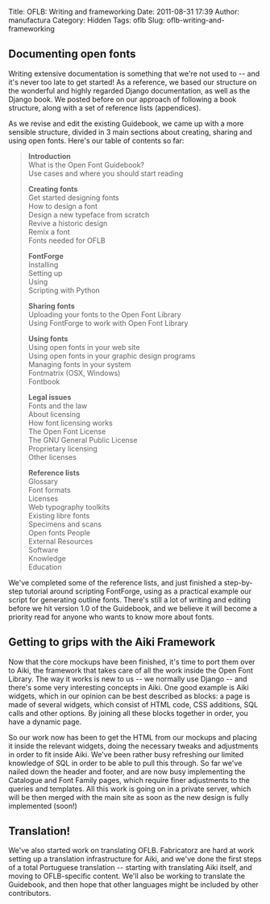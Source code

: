 Title: OFLB: Writing and frameworking
Date: 2011-08-31 17:39
Author: manufactura
Category: Hidden
Tags: oflb
Slug: oflb-writing-and-frameworking

<!--:en-->  

Documenting open fonts
----------------------

Writing extensive documentation is something that we're not used to --
and it's never too late to get started! As a reference, we based our
structure on the wonderful and highly regarded Django documentation, as
well as the Django book. We posted before on our approach of following a
book structure, along with a set of reference lists (appendices).

As we revise and edit the existing Guidebook, we came up with a more
sensible structure, divided in 3 main sections about creating, sharing
and using open fonts. Here's our table of contents so far:

> **Introduction**  
>  What is the Open Font Guidebook?  
>  Use cases and where you should start reading
>
> **Creating fonts**  
>  Get started designing fonts  
>  How to design a font  
>  Design a new typeface from scratch  
>  Revive a historic design  
>  Remix a font  
>  Fonts needed for OFLB
>
> **FontForge**  
>  Installing  
>  Setting up  
>  Using  
>  Scripting with Python
>
> **Sharing fonts**  
>  Uploading your fonts to the Open Font Library  
>  Using FontForge to work with Open Font Library
>
> **Using fonts**  
>  Using open fonts in your web site  
>  Using open fonts in your graphic design programs  
>  Managing fonts in your system  
>  Fontmatrix (OSX, Windows)  
>  Fontbook
>
> **Legal issues**  
>  Fonts and the law  
>  About licensing  
>  How font licensing works  
>  The Open Font License  
>  The GNU General Public License  
>  Proprietary licensing  
>  Other licenses
>
> **Reference lists**  
>  Glossary  
>  Font formats  
>  Licenses  
>  Web typography toolkits  
>  Existing libre fonts  
>  Specimens and scans  
>  Open fonts People  
>  External Resources  
>  Software  
>  Knowledge  
>  Education

We've completed some of the reference lists, and just finished a
step-by-step tutorial around scripting FontForge, using as a practical
example our script for generating outline fonts. There's still a lot of
writing and editing before we hit version 1.0 of the Guidebook, and we
believe it will become a priority read for anyone who wants to know more
about fonts.

Getting to grips with the Aiki Framework
----------------------------------------

Now that the core mockups have been finished, it's time to port them
over to Aiki, the framework that takes care of all the work inside the
Open Font Library. The way it works is new to us -- we normally use
Django -- and there's some very interesting concepts in Aiki. One good
example is Aiki widgets, which in our opinion can be best described as
blocks: a page is made of several widgets, which consist of HTML code,
CSS additions, SQL calls and other options. By joining all these blocks
together in order, you have a dynamic page.

So our work now has been to get the HTML from our mockups and placing it
inside the relevant widgets, doing the necessary tweaks and adjustments
in order to fit inside Aiki. We've been rather busy refreshing our
limited knowledge of SQL in order to be able to pull this through. So
far we've nailed down the header and footer, and are now busy
implementing the Catalogue and Font Family pages, which require finer
adjustments to the queries and templates. All this work is going on in a
private server, which will be then merged with the main site as soon as
the new design is fully implemented (soon!)

Translation!
------------

We've also started work on translating OFLB. Fabricatorz are hard at
work setting up a translation infrastructure for Aiki, and we've done
the first steps of a total Portuguese translation -- starting with
translating Aiki itself, and moving to OFLB-specific content. We'll also
be working to translate the Guidebook, and then hope that other
languages might be included by other contributors.  
<!--:-->

